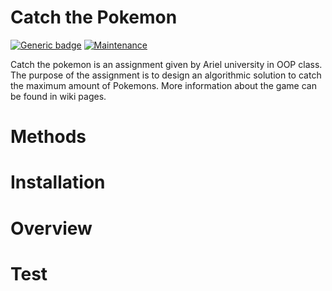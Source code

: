 # Catch the Pokemon
[![Generic badge](https://img.shields.io/badge/build-passing-<COLOR>.svg)](https://shields.io/)
[![Maintenance](https://img.shields.io/badge/issues-2-red.svg)](https://GitHub.com/Naereen/StrapDown.js/graphs/commit-activity)

Catch the pokemon is an assignment given by Ariel university in OOP class.
The purpose of the assignment is to design an algorithmic solution to catch 
the maximum amount of Pokemons. More information about the game can be found in wiki pages.

# Methods 

# Installation

# Overview

# Test
